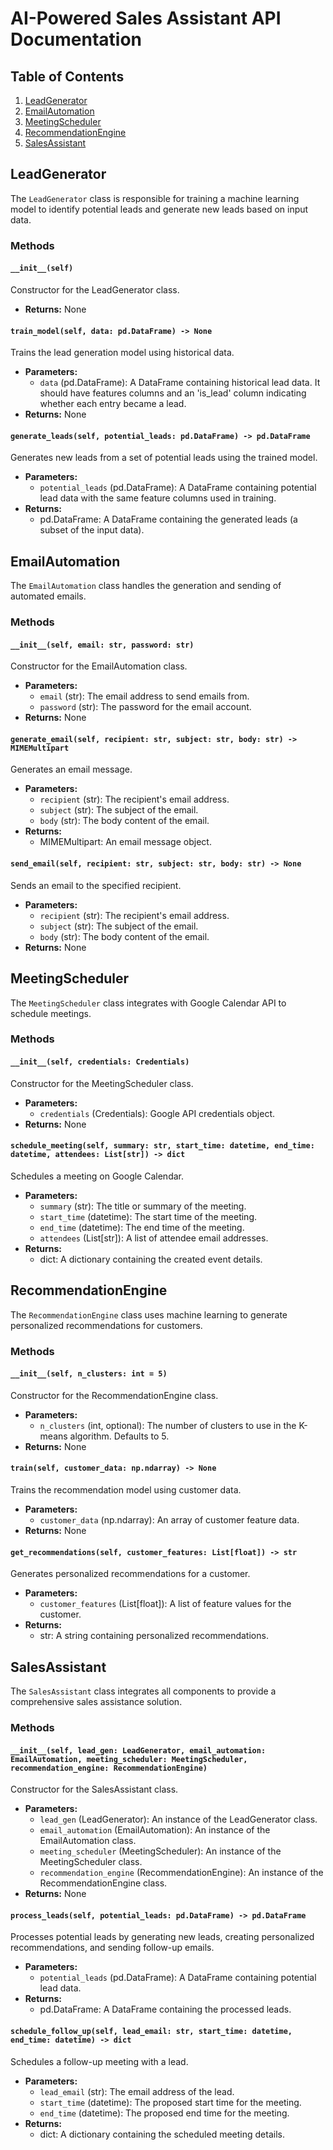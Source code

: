 # AI-Powered Sales Assistant API Documentation

## Table of Contents

1. [LeadGenerator](#leadgenerator)
2. [EmailAutomation](#emailautomation)
3. [MeetingScheduler](#meetingscheduler)
4. [RecommendationEngine](#recommendationengine)
5. [SalesAssistant](#salesassistant)

## LeadGenerator

The `LeadGenerator` class is responsible for training a machine learning model to identify potential leads and generate new leads based on input data.

### Methods

#### `__init__(self)`

Constructor for the LeadGenerator class.

- **Returns:** None

#### `train_model(self, data: pd.DataFrame) -> None`

Trains the lead generation model using historical data.

- **Parameters:**
  - `data` (pd.DataFrame): A DataFrame containing historical lead data. It should have features columns and an 'is_lead' column indicating whether each entry became a lead.
- **Returns:** None

#### `generate_leads(self, potential_leads: pd.DataFrame) -> pd.DataFrame`

Generates new leads from a set of potential leads using the trained model.

- **Parameters:**
  - `potential_leads` (pd.DataFrame): A DataFrame containing potential lead data with the same feature columns used in training.
- **Returns:**
  - pd.DataFrame: A DataFrame containing the generated leads (a subset of the input data).

## EmailAutomation

The `EmailAutomation` class handles the generation and sending of automated emails.

### Methods

#### `__init__(self, email: str, password: str)`

Constructor for the EmailAutomation class.

- **Parameters:**
  - `email` (str): The email address to send emails from.
  - `password` (str): The password for the email account.
- **Returns:** None

#### `generate_email(self, recipient: str, subject: str, body: str) -> MIMEMultipart`

Generates an email message.

- **Parameters:**
  - `recipient` (str): The recipient's email address.
  - `subject` (str): The subject of the email.
  - `body` (str): The body content of the email.
- **Returns:**
  - MIMEMultipart: An email message object.

#### `send_email(self, recipient: str, subject: str, body: str) -> None`

Sends an email to the specified recipient.

- **Parameters:**
  - `recipient` (str): The recipient's email address.
  - `subject` (str): The subject of the email.
  - `body` (str): The body content of the email.
- **Returns:** None

## MeetingScheduler

The `MeetingScheduler` class integrates with Google Calendar API to schedule meetings.

### Methods

#### `__init__(self, credentials: Credentials)`

Constructor for the MeetingScheduler class.

- **Parameters:**
  - `credentials` (Credentials): Google API credentials object.
- **Returns:** None

#### `schedule_meeting(self, summary: str, start_time: datetime, end_time: datetime, attendees: List[str]) -> dict`

Schedules a meeting on Google Calendar.

- **Parameters:**
  - `summary` (str): The title or summary of the meeting.
  - `start_time` (datetime): The start time of the meeting.
  - `end_time` (datetime): The end time of the meeting.
  - `attendees` (List[str]): A list of attendee email addresses.
- **Returns:**
  - dict: A dictionary containing the created event details.

## RecommendationEngine

The `RecommendationEngine` class uses machine learning to generate personalized recommendations for customers.

### Methods

#### `__init__(self, n_clusters: int = 5)`

Constructor for the RecommendationEngine class.

- **Parameters:**
  - `n_clusters` (int, optional): The number of clusters to use in the K-means algorithm. Defaults to 5.
- **Returns:** None

#### `train(self, customer_data: np.ndarray) -> None`

Trains the recommendation model using customer data.

- **Parameters:**
  - `customer_data` (np.ndarray): An array of customer feature data.
- **Returns:** None

#### `get_recommendations(self, customer_features: List[float]) -> str`

Generates personalized recommendations for a customer.

- **Parameters:**
  - `customer_features` (List[float]): A list of feature values for the customer.
- **Returns:**
  - str: A string containing personalized recommendations.

## SalesAssistant

The `SalesAssistant` class integrates all components to provide a comprehensive sales assistance solution.

### Methods

#### `__init__(self, lead_gen: LeadGenerator, email_automation: EmailAutomation, meeting_scheduler: MeetingScheduler, recommendation_engine: RecommendationEngine)`

Constructor for the SalesAssistant class.

- **Parameters:**
  - `lead_gen` (LeadGenerator): An instance of the LeadGenerator class.
  - `email_automation` (EmailAutomation): An instance of the EmailAutomation class.
  - `meeting_scheduler` (MeetingScheduler): An instance of the MeetingScheduler class.
  - `recommendation_engine` (RecommendationEngine): An instance of the RecommendationEngine class.
- **Returns:** None

#### `process_leads(self, potential_leads: pd.DataFrame) -> pd.DataFrame`

Processes potential leads by generating new leads, creating personalized recommendations, and sending follow-up emails.

- **Parameters:**
  - `potential_leads` (pd.DataFrame): A DataFrame containing potential lead data.
- **Returns:**
  - pd.DataFrame: A DataFrame containing the processed leads.

#### `schedule_follow_up(self, lead_email: str, start_time: datetime, end_time: datetime) -> dict`

Schedules a follow-up meeting with a lead.

- **Parameters:**
  - `lead_email` (str): The email address of the lead.
  - `start_time` (datetime): The proposed start time for the meeting.
  - `end_time` (datetime): The proposed end time for the meeting.
- **Returns:**
  - dict: A dictionary containing the scheduled meeting details.